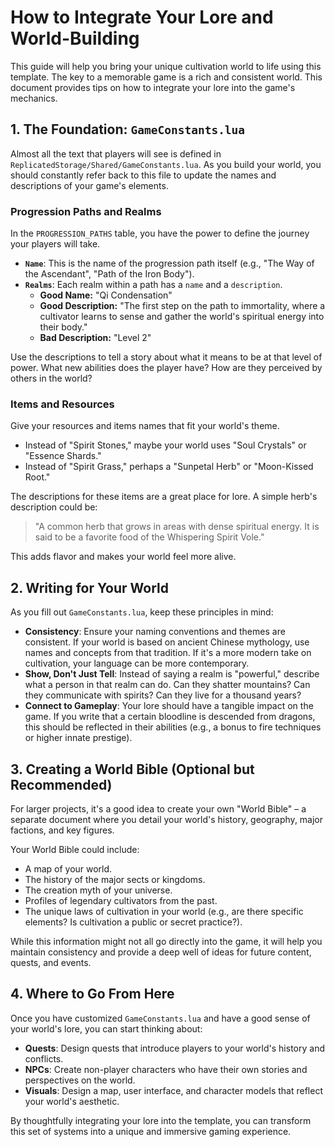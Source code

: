 # How to Integrate Your Lore and World-Building

This guide will help you bring your unique cultivation world to life using this template. The key to a memorable game is a rich and consistent world. This document provides tips on how to integrate your lore into the game's mechanics.

## 1. The Foundation: `GameConstants.lua`

Almost all the text that players will see is defined in `ReplicatedStorage/Shared/GameConstants.lua`. As you build your world, you should constantly refer back to this file to update the names and descriptions of your game's elements.

### Progression Paths and Realms

In the `PROGRESSION_PATHS` table, you have the power to define the journey your players will take.

-   **`Name`**: This is the name of the progression path itself (e.g., "The Way of the Ascendant", "Path of the Iron Body").
-   **`Realms`**: Each realm within a path has a `name` and a `description`.
    -   **Good Name:** "Qi Condensation"
    -   **Good Description:** "The first step on the path to immortality, where a cultivator learns to sense and gather the world's spiritual energy into their body."
    -   **Bad Description:** "Level 2"

Use the descriptions to tell a story about what it means to be at that level of power. What new abilities does the player have? How are they perceived by others in the world?

### Items and Resources

Give your resources and items names that fit your world's theme.

-   Instead of "Spirit Stones," maybe your world uses "Soul Crystals" or "Essence Shards."
-   Instead of "Spirit Grass," perhaps a "Sunpetal Herb" or "Moon-Kissed Root."

The descriptions for these items are a great place for lore. A simple herb's description could be:
> "A common herb that grows in areas with dense spiritual energy. It is said to be a favorite food of the Whispering Spirit Vole."

This adds flavor and makes your world feel more alive.

## 2. Writing for Your World

As you fill out `GameConstants.lua`, keep these principles in mind:

-   **Consistency**: Ensure your naming conventions and themes are consistent. If your world is based on ancient Chinese mythology, use names and concepts from that tradition. If it's a more modern take on cultivation, your language can be more contemporary.
-   **Show, Don't Just Tell**: Instead of saying a realm is "powerful," describe what a person in that realm can do. Can they shatter mountains? Can they communicate with spirits? Can they live for a thousand years?
-   **Connect to Gameplay**: Your lore should have a tangible impact on the game. If you write that a certain bloodline is descended from dragons, this should be reflected in their abilities (e.g., a bonus to fire techniques or higher innate prestige).

## 3. Creating a World Bible (Optional but Recommended)

For larger projects, it's a good idea to create your own "World Bible" – a separate document where you detail your world's history, geography, major factions, and key figures.

Your World Bible could include:

-   A map of your world.
-   The history of the major sects or kingdoms.
-   The creation myth of your universe.
-   Profiles of legendary cultivators from the past.
-   The unique laws of cultivation in your world (e.g., are there specific elements? Is cultivation a public or secret practice?).

While this information might not all go directly into the game, it will help you maintain consistency and provide a deep well of ideas for future content, quests, and events.

## 4. Where to Go From Here

Once you have customized `GameConstants.lua` and have a good sense of your world's lore, you can start thinking about:

-   **Quests**: Design quests that introduce players to your world's history and conflicts.
-   **NPCs**: Create non-player characters who have their own stories and perspectives on the world.
-   **Visuals**: Design a map, user interface, and character models that reflect your world's aesthetic.

By thoughtfully integrating your lore into the template, you can transform this set of systems into a unique and immersive gaming experience.
